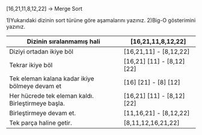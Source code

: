 [16,21,11,8,12,22] -> Merge Sort

1)Yukarıdaki dizinin sort türüne göre aşamalarını yazınız.
2)Big-O gösterimini yazınız.

|Dizinin sıralanmamış hali|[16,21,11,8,12,22]|
|---|---|
|Diziyi ortadan ikiye böl|[16,21,11] - [8,12,22]|
|Tekrar ikiye böl|[16,21] [11] - [8,12] [22]
|Tek eleman kalana kadar ikiye bölmeye devam et |[16] [21] - [8] [12]|
|Her hücrede tek eleman kaldı. Birleştirmeye başla.|[16,21] [11] - [8,12][22]|
|Birleştirmeye devam et.|[11,16,21] - [8,12,22]|
|Tek parça haline getir.|[8,11,12,16,21,22]|
